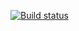 [![Build status](https://ci.appveyor.com/api/projects/status/8w7xfmyfyyifcy0q?svg=true)](https://ci.appveyor.com/project/asloba/patterns-1)
